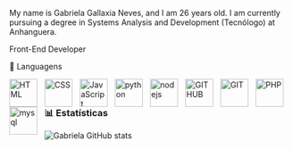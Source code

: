 

My name is Gabriela Gallaxia Neves, and I am 26 years old. I am currently pursuing a degree in Systems Analysis and Development (Tecnólogo) at Anhanguera.

Front-End Developer

🤖 Languagens
 
<img
          align="left"
          alt="HTML"
          title="HTML"
          width="50px"
          style="padding-right:10px;"
src="https://cdn.jsdelivr.net/gh/devicons/devicon@latest/icons/html5/html5-original.svg" />

<img
          align="left"
          alt="CSS"
          title="CSS"
          width="50px"
          style="padding-right:10px;"
  src="https://cdn.jsdelivr.net/gh/devicons/devicon@latest/icons/css3/css3-original.svg" />

   <img
          align="left"
          alt="JavaScript"
          title="JavaScript"
          width="50px"
          style="padding-right:10px;"                
   src="https://cdn.jsdelivr.net/gh/devicons/devicon@latest/icons/javascript/javascript-original.svg" />

<img
          align="left"
          alt="python"
          title="python"
          width="50px"
          style="padding-right:10px;"  
   src="https://cdn.jsdelivr.net/gh/devicons/devicon@latest/icons/python/python-original.svg" />
          
          
<img
          align="left"
          alt="nodejs"
          title="nodejs"
          width="50px"
          style="padding-right:10px;"  
    src="https://cdn.jsdelivr.net/gh/devicons/devicon@latest/icons/nodejs/nodejs-original-wordmark.svg" />
          
        
<img
          align="left"
          alt="GITHUB"
          title="GITHUB"
          width="50px"
          style="padding-right:10px;"       
 src="https://cdn.jsdelivr.net/gh/devicons/devicon@latest/icons/github/github-original-wordmark.svg"/>      

  <img
         align="left"
          alt="GIT"
          title="GIT"
          width="50px"
          style="padding-right:10px;" 
     src="https://cdn.jsdelivr.net/gh/devicons/devicon@latest/icons/git/git-original-wordmark.svg" />
  

 <img
       align="left"
          alt="PHP"
          alt="PHP"
          title="PHP"
          width="50px"
          style="padding-right:10px;"  
          src="https://cdn.jsdelivr.net/gh/devicons/devicon@latest/icons/php/php-original.svg" />

   <img 
         align="left"
          alt="mysql"
          title="mysql"
          width="50px"
          style="padding-right:10px;" 
         src="https://cdn.jsdelivr.net/gh/devicons/devicon@latest/icons/mysql/mysql-plain-wordmark.svg" />


 
          

### 📊 Estatísticas 

![Gabriela GitHub stats](https://github-readme-stats.vercel.app/api?username=gabrielaneves93&show_icons=true&theme=radical)
                   
